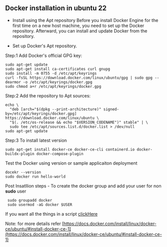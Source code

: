 
## Docker installation in ubuntu 22
 - Install using the Apt repository
   Before you install Docker Engine for the first time on a new host machine, you need to set up the Docker repository. Afterward, you can install and update Docker from the repository.

 - Set up Docker's Apt repository.

Step:1 Add Docker's official GPG key:
     
    sudo apt-get update
    sudo apt-get install ca-certificates curl gnupg
    sudo install -m 0755 -d /etc/apt/keyrings
    curl -fsSL https://download.docker.com/linux/ubuntu/gpg | sudo gpg --dearmor -o /etc/apt/keyrings/docker.gpg
    sudo chmod a+r /etc/apt/keyrings/docker.gpg

Step:2 Add the repository to Apt sources:
    
    echo \
      "deb [arch="$(dpkg --print-architecture)" signed-by=/etc/apt/keyrings/docker.gpg] https://download.docker.com/linux/ubuntu \
      "$(. /etc/os-release && echo "$VERSION_CODENAME")" stable" | \
      sudo tee /etc/apt/sources.list.d/docker.list > /dev/null
    sudo apt-get update

Step:3 To install latest version 
    
    sudo apt-get install docker-ce docker-ce-cli containerd.io docker-buildx-plugin docker-compose-plugin
 
   Test the Docker using version or sample applicaiton deployment

    docekr --version
    sudo docker run hello-world

   Post Insatllion steps - To create the docker group and add your user for non **sudo** user

     sudo groupadd docker
     sudo usermod -aG docker $USER

If you want all the things in a script [clickHere]()

Note: for more details refer  [https://docs.docker.com/install/linux/docker-ce/ubuntu/#install-docker-ce-1](https://docs.docker.com/install/linux/docker-ce/ubuntu/#install-docker-ce-1)
